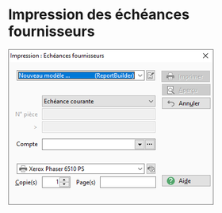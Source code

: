# Impression des échéances fournisseurs
![](../assets/images/Echéances/ImpressionEcheancesFournisseurs.png)


